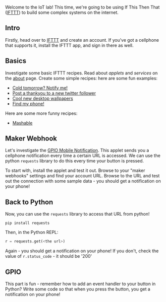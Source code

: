 
Welcome to the IoT lab! This time, we're going to be using If This Then That ([IFTTT](https://ifttt.com/)) to build some complex systems on the internet.

## Intro

Firstly, head over to [IFTTT](https://ifttt.com/) and create an account. If you've got a cellphone that supports it, install the IFTTT app, and sign in there as well.

## Basics

Investigate some basic IFTTT recipes. Read about _applets_ and _services_ on the [about](https://ifttt.com/about) page. Create some simple recipes: here are some fun examples:

* [Cold tomorrow? Notify me!](https://ifttt.com/applets/56473384d-cold-tomorrow-notify-me)
* [Post a thankyou to a new twitter follower](https://ifttt.com/applets/Sf9CXKg7-new-follower-post-thank-you-tweet)
* [Cool new desktop wallpapers](https://ifttt.com/applets/81720p-email-me-3840x1080-wallpapers-from-r-wallpaper-reddit)
* [Find my phone!](https://ifttt.com/applets/68196p-finding-my-phone-when-it-s-lost)

Here are some more funny recipes:
* [Mashable](http://mashable.com/2013/03/22/funny-ifttt-recipes)

## Maker Webhook

Let's investigate the [GPIO Mobile Notification](https://ifttt.com/applets/351412p-gpio-mobile-notification). This applet sends you a cellphone notification every time a certain URL is accessed. We can use the python `requests` library to do this every time your button is pressed.

To start with, install the applet and test it out. Browse to your "maker webhooks" settings and find your account URL. Browse to the URL and test out the connection with some sample data - you should get a notification on your phone!

## Back to Python
Now, you can use the `requests` library to access that URL from python!

    pip install requests

Then, in the Python REPL:

```python
r = requests.get(<the url>)
```

Again - you should get a notification on your phone! If you don't, check the value of `r.status_code` - it should be '200'

## GPIO
This part is fun - remember how to add an event handler to your button in Python? Write some code so that when you press the button, you get a notification on your phone!
